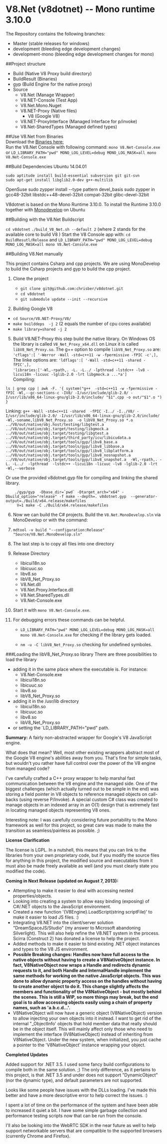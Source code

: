 V8.Net (v8dotnet) -- Mono runtime 3.10.0
================

The Repository contains the following branches:
- Master (stable releases for windows)
- development (bleeding edge development changes)
- development-mono (bleeding edge development changes for mono)   

##Project structure

- Build (Native V8 Proxy build directory)
- BuildResult (Binaries)
- gyp (Build Engine for the native proxy)
- Source
  - V8.Net (Manage Wrapper)
  - V8.NET-Console (Test App)
  - V8.Net.Mono.Nuget
  - V8.NET-Proxy (Native files)
    - V8 (Google V8)
  - V8.NET-ProxyInterface (Managed Interface for p/invoke)
  - V8.Net-SharedTypes (Managed defined types)


##Use V8.Net from Binaries   
Download the [Binaries here:](https://github.com/chrisber/v8dotnet/releases)   
Run the  V8.Net Console with following command:
`mono V8.Net-Console.exe`
or 
`LD_LIBRARY_PATH="pwd" MONO_LOG_LEVEL=debug MONO_LOG_MASK=all mono V8.Net-Console.exe`



##Build Dependencies
Ubuntu 14.04.01
```
sudo aptitude install build-essential subversion git git-svn
sudo apt-get install libglib2.0-dev g++-multilib
```
OpenSuse
sudo zypper install --type pattern devel_basis
sudo zypper in gcc48-32bit libstdc++48-devel-32bit  compat-32bit glibc-devel-32bit


V8dotnet is based on the Mono Runtime 3.10.0. To install the Runtime 3.10.0 together with [Monodevelop](http://www.monodevelop.com/download/) on Ubuntu


##Building with the V8.Net Buildscript

`cd v8dotnet`
`./build_V8_Net.sh --default 2`      (where 2 stands for the available core to build V8 )
Start the V8 Console app with:
`cd BuildResutl/Release` 
and 
`LD_LIBRARY_PATH="pwd" MONO_LOG_LEVEL=debug MONO_LOG_MASK=all mono V8.Net-Console.exe`



##Building V8.Net manually

This project contains Csharp and cpp projects. We are using MonoDevelop to build the Csharp projects and gyp to build the cpp project.

1. Clone the project
   - `git clone git@github.com:chrisber/v8dotnet.git` 
   - `cd v8dotnet`
   - `git submodule update --init --recursive`

2. Building Google V8
  - `cd Source/V8.NET-Proxy/V8/`
  - `make builddeps  -j 2` (2 equals the number of cpu cores available)
  - `make library=shared -j 2` 

5. Build V8.NET-Proxy this step build the native library. On Windows OS the library is called `V8_Net_Proxy_x64.dll` on Linux it is called `libV8_Net_Proxy.so`.
The g++ option to compile `libV8_Net_Proxy.so` are:   
  `'cflags':[ '-Werror -Wall -std=c++11 -w -fpermissive -fPIC -c',],`
The linke options are:
`'ldflags':[ '-Wall -std=c++11 -shared -fPIC',],`   
`'libraries:['-Wl,-rpath,. -L. -L../ -lpthread -lstdc++ -lv8 -licui18n -licuuc -lglib-2.0 -lrt libgmock.a ...*a']`  
Compiling:
 ```
ls | grep cpp | awk -F. '{ system("g++  -std=c++11 -w -fpermissive -fPIC -Wl,--gc-sections-c -IV8/ -I/usr/include/glib-2.0/ -I/usr/lib/x86_64-linux-gnu/glib-2.0/include/ "$1".cpp -o out/"$1".o ") }
```   
Linking:
```g++ -Wall -std=c++11 -shared  -fPIC -I../ -I../V8/ -I/usr/include/glib-2.0/ -I/usr/lib/x86_64-linux-gnu/glib-2.0/include/   -Wl,-soname,libV8_Net_Proxy.so  -o libV8_Net_Proxy.so *.o ../V8/out/native/obj.host/testing/libgtest.a ../V8/out/native/obj.target/testing/libgmock.a ../V8/out/native/obj.target/testing/libgtest.a ../V8/out/native/obj.target/third_party/icu/libicudata.a ../V8/out/native/obj.target/tools/gyp/libv8_base.a ../V8/out/native/obj.target/tools/gyp/libv8_libbase.a ../V8/out/native/obj.target/tools/gyp/libv8_libplatform.a ../V8/out/native/obj.target/tools/gyp/libv8_nosnapshot.a ../V8/out/native/obj.target/tools/gyp/libv8_snapshot.a  -Wl,-rpath,. -L. -L../  -lpthread  -lstdc++ -licui18n -licuuc -lv8 -lglib-2.0 -lrt  -Wl,--verbose```   

Or use the provided v8dotnet.gyp file for compiling and linking the shared library.   
```
    ./gyp/gyp  -Dbase_dir=`pwd` -Dtarget_arch="x64" -Dbuild_option="release" -f make --depth=. v8dotnet.gyp  --generator-output=./Build/x64.release/makefiles
     V=1 make -C ./Build/x64.release/makefiles
```   

6. Now we can build the C# projects. Build the `V8.Net.MonoDevelop.sln` via MonoDevelop or with the command:

7.  `mdtool -v build "--configuration:Release" "Source/V8.Net.MonoDevelop.sln"`

8. The last step is to copy all files into one directory

9. Release Directory
    - libicui18n.so
    - libicuuc.so
    - libv8.so
    - libV8_Net_Proxy.so
    - V8.Net.dll
    - V8.Net.Proxy.Interface.dll
    - V8.Net.SharedTypes.dll
    - V8.Net-Console.exe
10. Start it with `mono V8.Net-Console.exe`.
11. For debugging errors these commands can be helpful.
    - `LD_LIBRARY_PATH="pwd" MONO_LOG_LEVEL=debug MONO_LOG_MASK=all mono V8.Net-Console.exe` for checking if the library gets loaded.

    - `nm -u -C libV8_Net_Proxy.so` checking for undefined symboles.

###Loading the libV8_Net_Proxy.so library
There are three possibilities to load the library
- adding it in the same place where the executable is. For instance:
    - V8.Net-Console.exe
    - libicui18n.so
    - libicuuc.so
    - libv8.so
    - libV8_Net_Proxy.so
- adding it in the /usr/lib directory
    - libicui18n.so
    - libicuuc.so
    - libv8.so
    - libV8_Net_Proxy.so
- or setting the `LD_LIBRARY_PATH="pwd" path.
    





**Summary:** A fairly non-abstracted wrapper for Google's V8 JavaScript engine.

What does that mean? Well, most other existing wrappers abstract most of the Google V8 engine's abilities away from you.  That's fine for simple tasks, but wouldn't you rather have full control over the power of the V8 engine from managed code?

I've carefully crafted a C++ proxy wrapper to help marshal fast communication between the V8 engine and the managed side.  One of the biggest challenges (which actually turned out to be simple in the end) was storing a field pointer in V8 objects to reference managed objects on call-backs (using reverse P/Invoke).  A special custom C# class was created to manage objects in an indexed array in an O(1) design that is extremely fast in locating managed objects representing V8 ones.

Interesting note: I was carefully considering future portability to the Mono framework as well for this project, so great care was made to make the transition as seamless/painless as possible. ;)

**License Clarification**

The license is LGPL.  In a nutshell, this means that you can link to the libraries from your own proprietary code, but if you modify the source files for anything in this project, the modified source and executables from it must also be made freely available as well (and you must clearly state you modified the code).

**Coming in Next Release (updated on August 7, 2013):**

  * Attempting to make it easier to deal with accessing nested properties/objects.
  * Looking into creating a system to allow easy binding (exposing) of C#/.NET objects to the JavaScript environment.
  * Created a new function '{V8Engine}.LoadScript(string scriptFile)' to make it easier to load JS files. :)
  * Integrating V8.NET into the client/server solution "DreamSpaceJS/Studio" (my answer to Microsoft abandoning Silverlight).  This will also help refine the V8.NET system in the process.  Scirra (Construct 2) has donated a license to help the project.
  * Added methods to make it easier to bind existing .NET object instances and types to the V8 JS environment.
  * **Possible Breaking changes:  Handles now have full access to the native objects without having to create a V8NativeObject instance.  In fact, V8NativeObject now wraps a Handle and redirects dynamic requests to it, and both Handle and InternalHandle implement the same methods for working on the native JavaScript objects.  This was done to allow dynamic property access on the handles without having to create another object to do it.  This change slightly affects the members and functionality of the V8NativeObject - but mostly behind the scenes.  This is still a WIP, so more things may break, but the end goal is to allow accessing objects easily using a chain of property names, such as 'a.b.c.d...'.**
  * V8NativeObject will now have a generic object (V8NativeObject<T>) version to allow injecting your own objects into it instead.  I want to get rid of the internal "_ObjectInfo' objects that hold member data that really should be in the object itself.  This will mainly affect only those who need to implement the interface (IV8NativeObject) instead of inheriting from V8NativeObject.  Under the new system, when initialized, you just cache a pointer to the 'V8NativeObject' instance wrapping your object.

**Completed Updates**

Added support for .NET 3.5.  I used some fancy build configurations to compile both in the same solution. ;) The only difference, as it pertains to this project, is that .NET 3.5 and under does not support "DynamicObject" (nor the dynamic type), and default parameters are not supported.

Looks like some people have issues with the DLLs loading.  I've made this better and have a more descriptive error to help correct the issues. :)

I spent a lot of time on the performance of the system and have been able to increased it quiet a bit. I have some simple garbage collection and performance testing scripts now that can be run from the console.

I'll also be looking into the WebRTC SDK in the near future as well to help support networkable servers that are compatible to the supported browsers (currently Chrome and Firefox).
